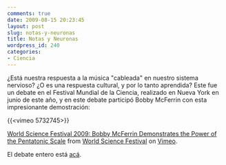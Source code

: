 ```yaml
---
comments: true
date: 2009-08-15 20:23:45
layout: post
slug: notas-y-neuronas
title: Notas y Neuronas
wordpress_id: 240
categories:
- Ciencia
---
```


¿Está nuestra respuesta a la música "cableada" en nuestro sistema nervioso? ¿O es una respuesta cultural, y por lo tanto aprendida? Este fue un debate en el Festival Mundial de la Ciencia, realizado en Nueva York en junio de este año, y en este debate participó Bobby McFerrin con esta impresionante demostración:

{{<vimeo 5732745>}}

[World Science Festival 2009: Bobby McFerrin Demonstrates the Power of the Pentatonic Scale](http://vimeo.com/5732745) from [World Science Festival](http://vimeo.com/user1103909) on [Vimeo](http://vimeo.com).


El debate entero está [acá](http://www.worldsciencefestival.com/video/notes-neurons-full).



